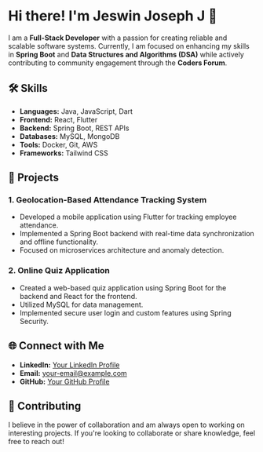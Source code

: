 # Hi there! I'm Jeswin Joseph J 👋

I am a **Full-Stack Developer** with a passion for creating reliable and scalable software systems. Currently, I am focused on enhancing my skills in **Spring Boot** and **Data Structures and Algorithms (DSA)** while actively contributing to community engagement through the **Coders Forum**.

## 🛠️ Skills

- **Languages:** Java, JavaScript, Dart
- **Frontend:** React, Flutter
- **Backend:** Spring Boot, REST APIs
- **Databases:** MySQL, MongoDB
- **Tools:** Docker, Git, AWS
- **Frameworks:** Tailwind CSS

## 🚀 Projects

### 1. **Geolocation-Based Attendance Tracking System**
   - Developed a mobile application using Flutter for tracking employee attendance.
   - Implemented a Spring Boot backend with real-time data synchronization and offline functionality.
   - Focused on microservices architecture and anomaly detection.

### 2. **Online Quiz Application**
   - Created a web-based quiz application using Spring Boot for the backend and React for the frontend.
   - Utilized MySQL for data management.
   - Implemented secure user login and custom features using Spring Security.

## 🌐 Connect with Me

- **LinkedIn:** [Your LinkedIn Profile](https://www.linkedin.com/in/jeswinjosephj)
- **Email:** [your-email@example.com](mailto:jeswin.developer@gmail.com)
- **GitHub:** [Your GitHub Profile](https://github.com/Jeswin-J)

## 🤝 Contributing

I believe in the power of collaboration and am always open to working on interesting projects. If you're looking to collaborate or share knowledge, feel free to reach out!
